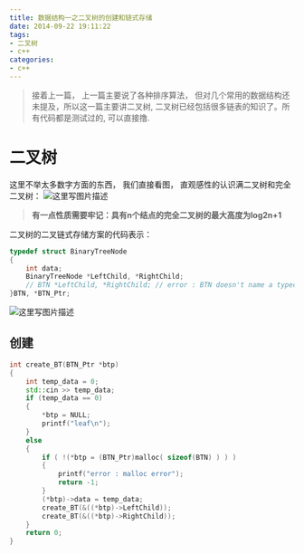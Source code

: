 ```yaml
---
title: 数据结构一之二叉树的创建和链式存储
date: 2014-09-22 19:11:22
tags:
- 二叉树
- c++
categories:
- c++
---
```



>接着上一篇， 上一篇主要说了各种排序算法， 但对几个常用的数据结构还未提及，所以这一篇主要讲二叉树, 二叉树已经包括很多链表的知识了。所有代码都是测试过的, 可以直接撸.

# **二叉树**
这里不举太多数字方面的东西， 我们直接看图， 直观感性的认识满二叉树和完全二叉树：
![这里写图片描述](http://img.blog.csdn.net/20170805013035460?watermark/2/text/aHR0cDovL2Jsb2cuY3Nkbi5uZXQvbm9zaXg=/font/5a6L5L2T/fontsize/400/fill/I0JBQkFCMA==/dissolve/70/gravity/SouthEast)

>**有一点性质需要牢记：具有n个结点的完全二叉树的最大高度为log2n+1**

二叉树的二叉链式存储方案的代码表示：

``` c++
typedef struct BinaryTreeNode
{
	int data;
	BinaryTreeNode *LeftChild, *RightChild;
	// BTN *LeftChild, *RightChild; // error : BTN doesn't name a typecat
}BTN, *BTN_Ptr;
```
![这里写图片描述](http://img.blog.csdn.net/20170805023144001?watermark/2/text/aHR0cDovL2Jsb2cuY3Nkbi5uZXQvbm9zaXg=/font/5a6L5L2T/fontsize/400/fill/I0JBQkFCMA==/dissolve/70/gravity/SouthEast)

<!-- more -->

## **创建**

``` c++
int create_BT(BTN_Ptr *btp)
{
    int temp_data = 0;
    std::cin >> temp_data;
    if (temp_data == 0)
    {
        *btp = NULL;
        printf("leaf\n");
    }
    else
    {
        if ( !(*btp = (BTN_Ptr)malloc( sizeof(BTN) ) ) ) 
        {
            printf("error : malloc error");
            return -1;
        }
        (*btp)->data = temp_data;
        create_BT(&((*btp)->LeftChild));
        create_BT(&((*btp)->RightChild));
    } 
    return 0;
}
```

